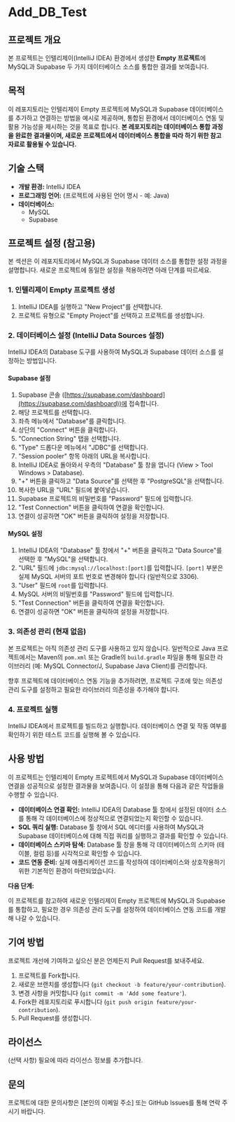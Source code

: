 # Add_DB_Test

## 프로젝트 개요

본 프로젝트는 인텔리제이(IntelliJ IDEA) 환경에서 생성한 **Empty 프로젝트**에 MySQL과 Supabase 두 가지 데이터베이스 소스를 통합한 결과를 보여줍니다.

## 목적

이 레포지토리는 인텔리제이 Empty 프로젝트에 MySQL과 Supabase 데이터베이스를 추가하고 연결하는 방법을 예시로 제공하며, 통합된 환경에서 데이터베이스 연동 및 활용 가능성을 제시하는 것을 목표로 합니다. **본 레포지토리는 데이터베이스 통합 과정을 완료한 결과물이며, 새로운 프로젝트에서 데이터베이스 통합을 따라 하기 위한 참고 자료로 활용될 수 있습니다.**

## 기술 스택

* **개발 환경:** IntelliJ IDEA
* **프로그래밍 언어:** (프로젝트에 사용된 언어 명시 - 예: Java)
* **데이터베이스:**
    * MySQL
    * Supabase

## 프로젝트 설정 (참고용)

본 섹션은 이 레포지토리에서 MySQL과 Supabase 데이터 소스를 통합한 설정 과정을 설명합니다. 새로운 프로젝트에 동일한 설정을 적용하려면 아래 단계를 따르세요.

### 1. 인텔리제이 Empty 프로젝트 생성

1.  IntelliJ IDEA를 실행하고 "New Project"를 선택합니다.
2.  프로젝트 유형으로 "Empty Project"를 선택하고 프로젝트를 생성합니다.

### 2. 데이터베이스 설정 (IntelliJ Data Sources 설정)

IntelliJ IDEA의 Database 도구를 사용하여 MySQL과 Supabase 데이터 소스를 설정하는 방법입니다.

#### Supabase 설정

1.  Supabase 콘솔 ([https://supabase.com/dashboard](https://supabase.com/dashboard))에 접속합니다.
2.  해당 프로젝트를 선택합니다.
3.  좌측 메뉴에서 "Database"를 클릭합니다.
4.  상단의 "Connect" 버튼을 클릭합니다.
5.  "Connection String" 탭을 선택합니다.
6.  "Type" 드롭다운 메뉴에서 "JDBC"를 선택합니다.
7.  "Session pooler" 항목 아래의 URL을 복사합니다.
8.  IntelliJ IDEA로 돌아와서 우측의 "Database" 툴 창을 엽니다 (View > Tool Windows > Database).
9.  "+" 버튼을 클릭하고 "Data Source"를 선택한 후 "PostgreSQL"을 선택합니다.
10. 복사한 URL을 "URL" 필드에 붙여넣습니다.
11. Supabase 프로젝트의 비밀번호를 "Password" 필드에 입력합니다.
12. "Test Connection" 버튼을 클릭하여 연결을 확인합니다.
13. 연결이 성공하면 "OK" 버튼을 클릭하여 설정을 저장합니다.

#### MySQL 설정

1.  IntelliJ IDEA의 "Database" 툴 창에서 "+" 버튼을 클릭하고 "Data Source"를 선택한 후 "MySQL"을 선택합니다.
2.  "URL" 필드에 `jdbc:mysql://localhost:[port]`를 입력합니다. `[port]` 부분은 실제 MySQL 서버의 포트 번호로 변경해야 합니다 (일반적으로 3306).
3.  "User" 필드에 `root`를 입력합니다.
4.  MySQL 서버의 비밀번호를 "Password" 필드에 입력합니다.
5.  "Test Connection" 버튼을 클릭하여 연결을 확인합니다.
6.  연결이 성공하면 "OK" 버튼을 클릭하여 설정을 저장합니다.

### 3. 의존성 관리 (현재 없음)

본 프로젝트는 아직 의존성 관리 도구를 사용하고 있지 않습니다. 일반적으로 Java 프로젝트에서는 Maven의 `pom.xml` 또는 Gradle의 `build.gradle` 파일을 통해 필요한 라이브러리 (예: MySQL Connector/J, Supabase Java Client)를 관리합니다.

향후 프로젝트에 데이터베이스 연동 기능을 추가하려면, 프로젝트 구조에 맞는 의존성 관리 도구를 설정하고 필요한 라이브러리 의존성을 추가해야 합니다.

### 4. 프로젝트 실행

IntelliJ IDEA에서 프로젝트를 빌드하고 실행합니다. 데이터베이스 연결 및 작동 여부를 확인하기 위한 테스트 코드를 실행해 볼 수 있습니다.

## 사용 방법

이 프로젝트는 인텔리제이 Empty 프로젝트에서 MySQL과 Supabase 데이터베이스 연결을 성공적으로 설정한 결과물을 보여줍니다. 이 설정을 통해 다음과 같은 작업들을 수행할 수 있습니다.

* **데이터베이스 연결 확인:** IntelliJ IDEA의 Database 툴 창에서 설정된 데이터 소스를 통해 각 데이터베이스에 정상적으로 연결되었는지 확인할 수 있습니다.
* **SQL 쿼리 실행:** Database 툴 창에서 SQL 에디터를 사용하여 MySQL과 Supabase 데이터베이스에 대해 직접 쿼리를 실행하고 결과를 확인할 수 있습니다.
* **데이터베이스 스키마 탐색:** Database 툴 창을 통해 각 데이터베이스의 스키마 (테이블, 컬럼 등)를 시각적으로 확인할 수 있습니다.
* **코드 연동 준비:** 실제 애플리케이션 코드를 작성하여 데이터베이스와 상호작용하기 위한 기본적인 환경이 마련되었습니다.

**다음 단계:**

이 프로젝트를 참고하여 새로운 인텔리제이 Empty 프로젝트에 MySQL과 Supabase를 통합하고, 필요한 경우 의존성 관리 도구를 설정하여 데이터베이스 연동 코드를 개발해 나갈 수 있습니다.

## 기여 방법

프로젝트 개선에 기여하고 싶으신 분은 언제든지 Pull Request를 보내주세요.

1.  프로젝트를 Fork합니다.
2.  새로운 브랜치를 생성합니다 (`git checkout -b feature/your-contribution`).
3.  변경 사항을 커밋합니다 (`git commit -m 'Add some feature'`).
4.  Fork한 레포지토리로 푸시합니다 (`git push origin feature/your-contribution`).
5.  Pull Request를 생성합니다.

## 라이선스

(선택 사항) 필요에 따라 라이선스 정보를 추가합니다.

## 문의

프로젝트에 대한 문의사항은 [본인의 이메일 주소] 또는 GitHub Issues를 통해 연락 주시기 바랍니다.